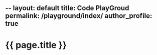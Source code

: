 --
layout: default
title: Code PlayGroud
permalink: /playground/index/
author_profile: true
---

# {{ page.title }}





<!--
You can use HTML elements in Markdown, such as the comment element, and they won't
be affected by a markdown parser. However, if you create an HTML element in your
markdown file, you cannot use markdown syntax within that element's contents.
-->